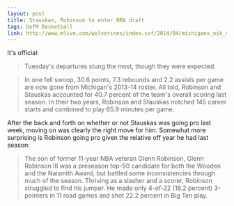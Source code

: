 ```yaml
---
layout: post
title: Stauskas, Robinson to enter NBA draft
tags: UofM Basketball
link: http://www.mlive.com/wolverines/index.ssf/2014/04/michigans_nik_stauskas_glenn_r.html
---
```


It's official:

> Tuesday's departures stung the most, though they were expected.

> In one fell swoop, 30.6 points, 7.3 rebounds and 2.2 assists per game are now gone from Michigan's 2013-14 roster. All told, Robinson and Stauskas accounted for 40.7 percent of the team's overall scoring last season. In their two years, Robinson and Stauskas notched 145 career starts and combined to play 65.9 minutes per game.

After the back and forth on whether or not Stauskas was going pro last week, moving on was clearly the right move for him.  Somewhat more surprising is Robinson going pro given the relative off year he had last season:

> The son of former 11-year NBA veteran Glenn Robinson, Glenn Robinson III was a preseason top-50 candidate for both the Wooden and the Naismith Award, but battled some inconsistencies through much of the season. Thriving as a slasher and a scorer, Robinson struggled to find his jumper. He made only 4-of-22 (18.2 percent) 3-pointers in 11 road games and shot 22.2 percent in Big Ten play.


